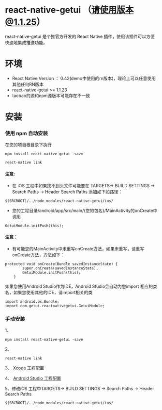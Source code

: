 # react-native-getui （请使用版本@1.1.25）
react-native-getui 是个推官方开发的 React Native 插件，使用该插件可以方便快速地集成推送功能。


# 环境

- React Native Version ： 0.42(demo中使用的rn版本)，理论上可以任意使用其他任何RN版本
- react-native-getui >= 1.1.23
- taobao的源和npm源版本可能存在不一致

# 安装

### 使用 npm 自动安装

在您的项目根目录下执行

````
npm install react-native-getui -save
````

````
react-native link
````
#### 注意:

- 在 iOS 工程中如果找不到头文件可能要在 TARGETS-> BUILD SETTINGS -> Search Paths -> Header Search Paths 添加如下如路径：
````
$(SRCROOT)/../node_modules/react-native-getui/ios/
````
- 您的工程目录/android/app/src/main/{您的包名}/MainActivity的onCreate中调用
````
GetuiModule.initPush(this);
````
#### 注意：

- 有可能您的MainActivity中未重写onCreate方法，如果未重写，请重写onCreate方法，方法如下：
````
protected void onCreate(Bundle savedInstanceState) {
        super.onCreate(savedInstanceState);
        GetuiModule.initPush(this);
    }
````
如果您使用Android Studio作为IDE，Android Studio会自动为您import 相应的类名，如果您使用其他的IDE，请import相关的类

````
import android.os.Bundle;
import com.getui.reactnativegetui.GetuiModule;
````

### 手动安装
1、
````
npm install react-native-getui -save
````

2、
````
react-native link
````

3、
[Xcode 工程配置](https://github.com/SunXingZ/react-native-getui/blob/master/document/ios.md)

4、
[Android Studio 工程配置](https://github.com/SunXingZ/react-native-getui/blob/master/document/android.md)

5、修改iOS 工程中TARGETS-> BUILD SETTINGS -> Search Paths -> Header Search Paths

````
$(SRCROOT)/../node_modules/react-native-getui/ios/
````

